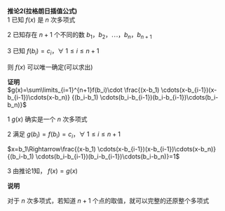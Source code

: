 **推论2(拉格朗日插值公式)**    
1 已知 $f(x)$ 是 $n$ 次多项式    
    
2 已知存在 $n+1$ 个不同的数 $b_1，b_2，\cdots，b_n，b_{n+1}$     
    
3 已知 $f(b_i)=c_i，\forall\ 1\le i\le n+1$     
    
则 $f(x)$ 可以唯一确定(可以求出)    
    
**证明**    
 $g(x)=\sum\limits_{i=1}^{n+1}f(b_i)\cdot    
\frac{(x-b_1)    
\cdots(x-b_{i-1})(x-b_{i-1})\cdots(x-b_n)}    
{(b_i-b_1)    
\cdots(b_i-b_{i-1})(b_i-b_{i-1})\cdots(b_i-b_n)}$     
    
1  $g(x)$ 确实是一个 $n$ 次多项式    
    
2 满足 $g(b_i)=f(b_i)=c_i，\forall\ 1\le i\le n+1$     
    
 $x=b_1\Rightarrow\frac{(x-b_1)    
\cdots(x-b_{i-1})(x-b_{i-1})\cdots(x-b_n)}    
{(b_i-b_1)    
\cdots(b_i-b_{i-1})(b_i-b_{i-1})\cdots(b_i-b_n)}=1$     
    
3 由推论1知， $f(x)=g(x)$     
    
    
**说明**    
    
对于 $n$ 次多项式，若知道 $n+1$ 个点的取值，就可以完整的还原整个多项式    
